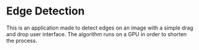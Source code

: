 # Edge Detection

This is an application made to detect edges on an image with a simple drag and drop user interface. The algorithm runs on a GPU in order to shorten the process.
